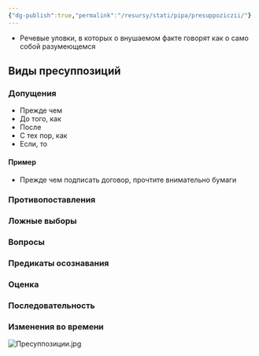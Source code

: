 ```yaml
---
{"dg-publish":true,"permalink":"/resursy/stati/pipa/presuppoziczii/"}
---
```


- Речевые уловки, в которых о внушаемом факте говорят как о само собой разумеющемся
## Виды пресуппозиций 
### Допущения 
- Прежде чем 
- До того, как 
- После 
- С тех пор, как 
- Если, то
#### Пример 
- Прежде чем подписать договор, прочтите внимательно бумаги 
### Противопоставления 
### Ложные выборы 
### Вопросы 
### Предикаты осознавания 
### Оценка
### Последовательность
### Изменения во времени
![Пресуппозиции.jpg](/img/user/%D0%90%D1%80%D1%85%D0%B8%D0%B2/%D0%9A%D1%8D%D1%88/%D0%9F%D1%80%D0%B5%D1%81%D1%83%D0%BF%D0%BF%D0%BE%D0%B7%D0%B8%D1%86%D0%B8%D0%B8.jpg)